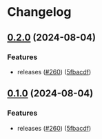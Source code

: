 # Changelog

## [0.2.0](https://github.com/vdbe/catppuccin-tmux/compare/v0.1.0...v0.2.0) (2024-08-04)


### Features

* releases ([#260](https://github.com/vdbe/catppuccin-tmux/issues/260)) ([5fbacdf](https://github.com/vdbe/catppuccin-tmux/commit/5fbacdf3559cf4496eef02aead087b3bb715e570))

## [0.1.0](https://github.com/vdbe/catppuccin-tmux/compare/v0.0.1...v0.1.0) (2024-08-04)


### Features

* releases ([#260](https://github.com/vdbe/catppuccin-tmux/issues/260)) ([5fbacdf](https://github.com/vdbe/catppuccin-tmux/commit/5fbacdf3559cf4496eef02aead087b3bb715e570))
